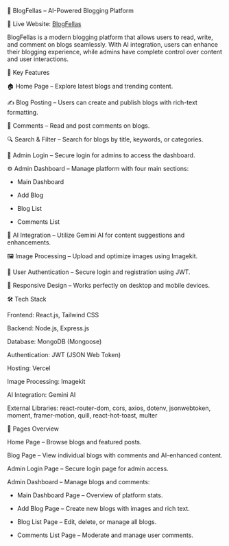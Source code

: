 📝 BlogFellas – AI-Powered Blogging Platform

🔗 Live Website: [BlogFellas](https://blog-fellas.vercel.app)

BlogFellas is a modern blogging platform that allows users to read, write, and comment on blogs seamlessly.
With AI integration, users can enhance their blogging experience, while admins have complete control over content and user interactions.



🔑 Key Features

🏠 Home Page – Explore latest blogs and trending content.


✍️ Blog Posting – Users can create and publish blogs with rich-text formatting.


💬 Comments – Read and post comments on blogs.


🔍 Search & Filter – Search for blogs by title, keywords, or categories.


👤 Admin Login – Secure login for admins to access the dashboard.


⚙️ Admin Dashboard – Manage platform with four main sections:

 - Main Dashboard

 - Add Blog

 - Blog List

 - Comments List


🤖 AI Integration – Utilize Gemini AI for content suggestions and enhancements.


🖼️ Image Processing – Upload and optimize images using Imagekit.


👤 User Authentication – Secure login and registration using JWT.


📱 Responsive Design – Works perfectly on desktop and mobile devices.




🛠️ Tech Stack

Frontend: React.js, Tailwind CSS


Backend: Node.js, Express.js


Database: MongoDB (Mongoose)


Authentication: JWT (JSON Web Token)


Hosting: Vercel


Image Processing: Imagekit


AI Integration: Gemini AI


External Libraries: react-router-dom, cors, axios, dotenv, jsonwebtoken, moment, framer-motion, quill, react-hot-toast, multer




📄 Pages Overview

Home Page – Browse blogs and featured posts.


Blog Page – View individual blogs with comments and AI-enhanced content.


Admin Login Page – Secure login page for admin access.


Admin Dashboard – Manage blogs and comments:


 - Main Dashboard Page – Overview of platform stats.


 - Add Blog Page – Create new blogs with images and rich text.


 - Blog List Page – Edit, delete, or manage all blogs.


 - Comments List Page – Moderate and manage user comments.
